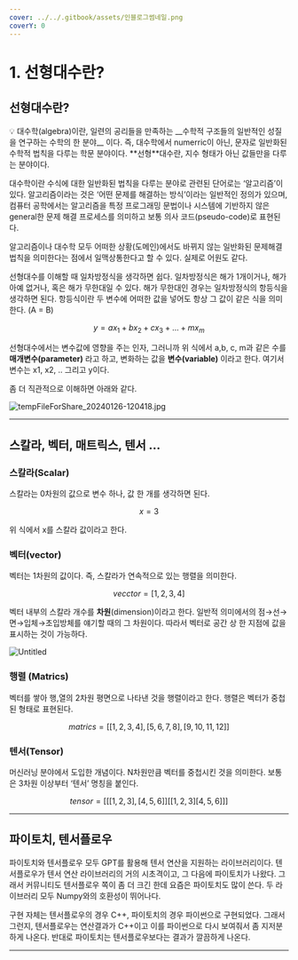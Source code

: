```yaml
---
cover: ../../.gitbook/assets/인블로그썸네일.png
coverY: 0
---
```


# 1. 선형대수란?

## 선형대수란?

💡 대수학(algebra)이란, 일련의 공리들을 만족하는 \_\_수학적 구조들의 일반적인 성질을 연구하는 수학의 한 분야\_\_ 이다. 즉, 대수학에서 numerric이 아닌, 문자로 일반화된 수학적 법칙을 다루는 학문 분야이다. \*\*선형\*\*대수란, 지수 형태가 아닌 값들만을 다루는 분야이다.

대수학이란 수식에 대한 일반화된 법칙을 다루는 분야로 관련된 단어로는 ‘알고리즘’이 있다. 알고리즘이라는 것은 ‘어떤 문제를 해결하는 방식’이라는 일반적인 정의가 있으며, 컴퓨터 공학에서는 알고리즘을 특정 프로그래밍 문법이나 시스템에 기반하지 않은 general한 문제 해결 프로세스를 의미하고 보통 의사 코드(pseudo-code)로 표현된다.

알고리즘이나 대수학 모두 어떠한 상황(도메인)에서도 바뀌지 않는 일반화된 문제해결 법칙을 의미한다는 점에서 일맥상통한다고 할 수 있다. 실제로 어원도 같다.

선형대수를 이해할 때 일차방정식을 생각하면 쉽다. 일차방정식은 해가 1개이거나, 해가 아예 없거나, 혹은 해가 무한대일 수 있다. 해가 무한대인 경우는 일차방정식의 항등식을 생각하면 된다. 항등식이란 두 변수에 어떠한 값을 넣어도 항상 그 값이 같은 식을 의미한다. (A = B)

$$
y = ax_1 + bx_2 + cx_3 + ... + mx_m
$$

선형대수에서는 변수값에 영향을 주는 인자, 그러니까 위 식에서 a,b, c, m과 같은 수를 **매개변수(parameter)** 라고 하고, 변화하는 값을 **변수(variable)** 이라고 한다. 여기서 변수는 x1, x2, .. 그리고 y이다.

좀 더 직관적으로 이해하면 아래와 같다.

![tempFileForShare\_20240126-120418.jpg](../../linear-algebra-basic/1%20%E1%84%89%E1%85%A5%E1%86%AB%E1%84%92%E1%85%A7%E1%86%BC%E1%84%83%E1%85%A2%E1%84%89%E1%85%AE%E1%84%85%E1%85%A1%E1%86%AB%20d76ffd028fdb4fb7a6e51188846aea18/tempFileForShare\_20240126-120418.jpg)

***

## 스칼라, 벡터, 매트릭스, 텐서 …

### 스칼라(Scalar)

스칼라는 0차원의 값으로 변수 하나, 값 한 개를 생각하면 된다.

$$
x = 3
$$

위 식에서 x를 스칼라 값이라고 한다.

### 벡터(vector)

벡터는 1차원의 값이다. 즉, 스칼라가 연속적으로 있는 행렬을 의미한다.

$$
vecctor= [1,2,3,4]
$$

벡터 내부의 스칼라 개수를 **차원**(dimension)이라고 한다. 일반적 의미에서의 점→선→면→입체→초입방체를 얘기할 때의 그 차원이다. 따라서 벡터로 공간 상 한 지점에 값을 표시하는 것이 가능하다.

![Untitled](../../linear-algebra-basic/1%20%E1%84%89%E1%85%A5%E1%86%AB%E1%84%92%E1%85%A7%E1%86%BC%E1%84%83%E1%85%A2%E1%84%89%E1%85%AE%E1%84%85%E1%85%A1%E1%86%AB%20d76ffd028fdb4fb7a6e51188846aea18/Untitled.png)

### 행렬 (Matrics)

벡터를 쌓아 행,열의 2차원 평면으로 나타낸 것을 행렬이라고 한다. 행렬은 벡터가 중첩된 형태로 표현된다.

$$
matrics= [[1,2,3,4],[5,6,7,8],[9,10,11,12]]
$$

### 텐서(Tensor)

머신러닝 분야에서 도입한 개념이다. N차원만큼 벡터를 중첩시킨 것을 의미한다. 보통은 3차원 이상부터 ‘텐서’ 명칭을 붙인다.

$$
tensor = [[[1,2,3],[4,5,6]][[1,2,3][4,5,6]]]
$$

***

## 파이토치, 텐서플로우

파이토치와 텐서플로우 모두 GPT를 활용해 텐서 연산을 지원하는 라이브러리이다. 텐서플로우가 텐서 연산 라이브러리의 거의 시초격이고, 그 다음에 파이토치가 나왔다. 그래서 커뮤니티도 텐서플로우 쪽이 좀 더 크긴 한데 요즘은 파이토치도 많이 쓴다. 두 라이브러리 모두 Numpy와의 호환성이 뛰어나다.

구현 자체는 텐서플로우의 경우 C++, 파이토치의 경우 파이썬으로 구현되었다. 그래서 그런지, 텐서플로우는 연산결과가 C++이고 이를 파이썬으로 다시 보여줘서 좀 지저분하게 나온다. 반대로 파이토치는 텐서플로우보다는 결과가 깔끔하게 나온다.

***

